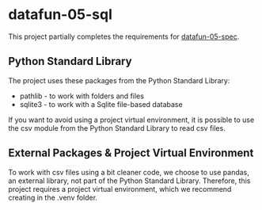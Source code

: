# datafun-05-sql

This project partially completes the requirements for [datafun-05-spec](https://github.com/denisecase/datafun-05-spec).

## Python Standard Library

The project uses these packages from the Python Standard Library:

- pathlib - to work with folders and files
- sqlite3 - to work with a Sqlite file-based database

If you want to avoid using a project virtual environment, it is possible to use the csv module from the Python Standard Library to read csv files. 

## External Packages & Project Virtual Environment

To work with csv files using a bit cleaner code, we choose to use pandas, an external library, not part of the Python Standard Library. 
Therefore, this project requires a project virtual environment, which we recommend creating in the .venv folder. 

